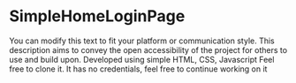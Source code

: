 # SimpleHomeLoginPage
You can modify this text to fit your platform or communication style. This description aims to convey the open accessibility of the project for others to use and build upon.
Developed using simple HTML, CSS, Javascript 
Feel free to clone it.
It has no credentials, feel free to continue working on it

